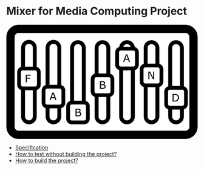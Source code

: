# Mixer for Media Computing Project



<body>
<p><img src="./logo.png" alt="Mortality Bubble Chart" max-height="200" align="middle"></p>
</body>
</html>


- [Specification](SPECIFICATION.md)
- [How to test without building the project?](TESTING.md)
- [How to build the project?](BUILDING.md)
